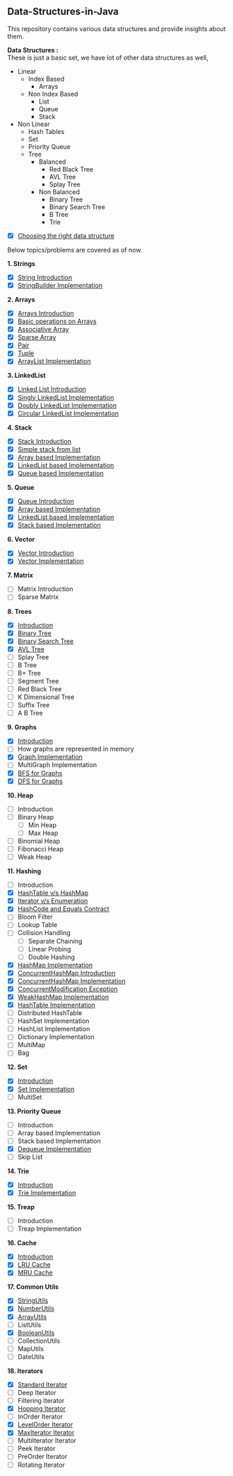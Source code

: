 ## Data-Structures-in-Java
This repository contains various data structures and provide insights about them.  

**Data Structures :**  
These is just a basic set, we have lot of other data structures as well,
- Linear
    - Index Based
        - Arrays
    - Non Index Based
        - List
        - Queue
        - Stack
- Non Linear
    - Hash Tables
    - Set
    - Priority Queue
    - Tree
        - Balanced
            - Red Black Tree
            - AVL Tree
            - Splay Tree
        - Non Balanced
            - Binary Tree
            - Binary Search Tree
            - B Tree
            - Trie

- [X] [Choosing the right data structure](../master/Right_Data_Structure.md)

Below topics/problems are covered as of now.  

**1. Strings** 
- [X] [String Introduction](../master/src/com/deepak/data/structures/Strings/Strings_Introduction.md)
- [X] [StringBuilder Implementation](../master/src/com/deepak/data/structures/Strings/CustomStringBuilder.java)

**2. Arrays**
- [X] [Arrays Introduction](../master/src/com/deepak/data/structures/Arrays/Arrays_Introduction.md)
- [X] [Basic operations on Arrays](../master/src/com/deepak/data/structures/Arrays/BasicOperations.java)
- [X] [Associative Array](../master/src/com/deepak/data/structures/Arrays/AssociativeArray.java)
- [X] [Sparse Array](../master/src/com/deepak/data/structures/Arrays/SparseArray.java)
- [X] [Pair](../master/src/com/deepak/data/structures/Arrays/Pair.java)
- [X] [Tuple](../master/src/com/deepak/data/structures/Arrays/Tuple.java)
- [X] [ArrayList Implementation](../master/src/com/deepak/data/structures/Arrays/CustomArrayList.java)

**3. LinkedList**    
- [X] [Linked List Introduction](../master/src/com/deepak/data/structures/LinkedList/LinkedListIntroduction.md)
- [X] [Singly LinkedList Implementation](../master/src/com/deepak/data/structures/LinkedList/SinglyLinkedList.java)
- [X] [Doubly LinkedList Implementation](../master/src/com/deepak/data/structures/LinkedList/DoublyLinkedList.java)
- [X] [Circular LinkedList Implementation](../master/src/com/deepak/data/structures/LinkedList/CircularLinkedList.java)

**4. Stack**
- [X] [Stack Introduction](../master/src/com/deepak/data/structures/Stack/StackIntroduction.md)
- [X] [Simple stack from list](../master/src/com/deepak/data/structures/Stack/SimpleStackFromList.java)
- [X] [Array based Implementation](../master/src/com/deepak/data/structures/Stack/ArrayBasedStack.java)
- [X] [LinkedList based Implementation](../master/src/com/deepak/data/structures/Stack/LinkedListBasedStack.java)
- [X] [Queue based Implementation](../master/src/com/deepak/data/structures/Stack/QueueBasedStack.java) 

**5. Queue**
- [X] [Queue Introduction](../master/src/com/deepak/data/structures/Queue/QueueIntroduction.md)
- [X] [Array based Implementation](../master/src/com/deepak/data/structures/Queue/ArrayBasedQueue.java)
- [X] [LinkedList based Implementation](../master/src/com/deepak/data/structures/Queue/LinkedListBasedQueue.java) 
- [X] [Stack based Implementation](../master/src/com/deepak/data/structures/Queue/StackBasedQueue.java)

**6. Vector**
- [X] [Vector Introduction](../master/src/com/deepak/data/structures/Vector/VectorIntroduction.md)
- [X] [Vector Implementation](../master/src/com/deepak/data/structures/Vector/CustomVector.java)

**7. Matrix**
- [ ] Matrix Introduction
- [ ] Sparse Matrix

**8. Trees**
- [X] [Introduction](../master/src/com/deepak/data/structures/Tree/TreesIntroduction.md)
- [X] [Binary Tree](../master/src/com/deepak/data/structures/Tree/BinaryTree.java)
- [X] [Binary Search Tree](../master/src/com/deepak/data/structures/Tree/BinarySearchTree.java)
- [X] [AVL Tree](../master/src/com/deepak/data/structures/Tree/AVLTree.java)
- [ ] Splay Tree
- [ ] B Tree
- [ ] B+ Tree
- [ ] Segment Tree
- [ ] Red Black Tree
- [ ] K Dimensional Tree
- [ ] Suffix Tree
- [ ] A B Tree

**9. Graphs**
- [X] [Introduction](../master/src/com/deepak/data/structures/Graph/GraphsIntroduction.md)
- [ ] How graphs are represented in memory
- [X] [Graph Implementation](../master/src/com/deepak/data/structures/Graph/Graph.java)
- [ ] MultiGraph Implementation
- [X] [BFS for Graphs](../master/src/com/deepak/data/structures/Graph/BFSGraphs.java)
- [X] [DFS for Graphs](../master/src/com/deepak/data/structures/Graph/DFSGraphs.java)

**10. Heap**
- [ ] Introduction
- [ ] Binary Heap
    - [ ] Min Heap
    - [ ] Max Heap
- [ ] Binomial Heap
- [ ] Fibonacci Heap 
- [ ] Weak Heap

**11. Hashing**
- [ ] Introduction
- [X] [HashTable v/s HashMap](../master/src/com/deepak/data/structures/Hashing/HashTable_vs_HashMap.md)
- [X] [Iterator v/s Enumeration](../master/src/com/deepak/data/structures/Hashing/Iterator_vs_Enumeration.md)
- [X] [HashCode and Equals Contract](../master/src/com/deepak/data/structures/Hashing/HashCode&EqualsContract.md)
- [ ] Bloom Filter
- [ ] Lookup Table
- [ ] Collision Handling
    - [ ] Separate Chaining
    - [ ] Linear Probing
    - [ ] Double Hashing 
- [X] [HashMap Implementation](../master/src/com/deepak/data/structures/Hashing/CustomHashMap.java)
- [X] [ConcurrentHashMap Introduction](../master/src/com/deepak/data/structures/Hashing/ConcurrentHashMap.md)
- [X] [ConcurrentHashMap Implementation](../master/src/com/deepak/data/structures/Hashing/ConcurrentHashMapImplementation.java)
- [X] [ConcurrentModification Exception](../master/src/com/deepak/data/structures/Hashing/ConcurrentModificationException.java)
- [X] [WeakHashMap Implementation](../master/src/com/deepak/data/structures/Hashing/WeakHashMapImplementation.java)
- [X] [HashTable Implementation](../master/src/com/deepak/data/structures/Hashing/CustomHashTable.java)
- [ ] Distributed HashTable
- [ ] HashSet Implementation
- [ ] HashList Implementation
- [ ] Dictionary Implementation
- [ ] MultiMap
- [ ] Bag

**12. Set**
- [X] [Introduction](../master/src/com/deepak/data/structures/Set/SetIntroduction.md)
- [X] [Set Implementation](../master/src/com/deepak/data/structures/Set/ArrayBasedSet.java)
- [ ] MultiSet

**13. Priority Queue**
- [ ] Introduction
- [ ] Array based Implementation
- [ ] Stack based Implementation 
- [X] [Dequeue Implementation](../master/src/com/deepak/data/structures/PriorityQueue/Dequeue.java)
- [ ] Skip List

**14. Trie**
- [X] [Introduction](../master/src/com/deepak/data/structures/Trie/TrieIntroduction.md)
- [X] [Trie Implementation](../master/src/com/deepak/data/structures/Trie/TrieImplementation.java)

**15. Treap**
- [ ] Introduction
- [ ] Treap Implementation

**16. Cache**
- [X] [Introduction](../master/src/com/deepak/data/structures/Cache/CacheIntroduction.md)
- [X] [LRU Cache](../master/src/com/deepak/data/structures/Cache/LRUCache.java)
- [X] [MRU Cache](../master/src/com/deepak/data/structures/Cache/MRUCache.java)

**17. Common Utils**
- [X] [StringUtils](../master/src/com/deepak/data/structures/Utils/StringUtils.java)
- [X] [NumberUtils](../master/src/com/deepak/data/structures/Utils/NumberUtils.java)
- [X] [ArrayUtils](../master/src/com/deepak/data/structures/Utils/ArrayUtils.java)
- [ ] ListUtils
- [X] [BooleanUtils](../master/src/com/deepak/data/structures/Utils/BooleanUtils.java)
- [ ] CollectionUtils
- [ ] MapUtils
- [ ] DateUtils

**18. Iterators**
- [X] [Standard Iterator](../master/src/com/deepak/data/structures/Iterators/StandardIterator.java)
- [ ] Deep Iterator
- [ ] Filtering Iterator
- [X] [Hopping Iterator](../master/src/com/deepak/data/structures/Iterators/HoppingIterator.java)
- [ ] InOrder Iterator
- [X] [LevelOrder Iterator](../master/src/com/deepak/data/structures/Iterators/LevelOrderIterator.java)
- [X] [MaxIterator Iterator](../master/src/com/deepak/data/structures/Iterators/MaxIterator.java)
- [ ] MultiIterator Iterator
- [ ] Peek Iterator
- [ ] PreOrder Iterator
- [ ] Rotating Iterator
